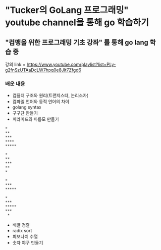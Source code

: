 # "Tucker의 GoLang 프로그래밍" youtube channel을 통해 go 학습하기

## "컴맹을 위한 프로그래밍 기초 강좌" 를 통해 go lang 학습 중 

강의 link = https://www.youtube.com/playlist?list=PLy-g2fnSzUTAaDcLW7hpq0e8Jlt7Zfgd6

### 배운 내용 
- 컴픂터 구조와 원리(트랜지스터, 논리소자)
- 컴파일 언어와 동적 언어의 차이
- golang syntax 
- 구구단 만들기 
- 피라미드와 마름모 만들기 
  
`*`  
`**`  
`***`  
`****`  
`*****`  
  
`*`  
`**`  
`***`  
`**`  
`*`  
  
  `*`  
 `***`  
`*****`  
  
  `*`  
 `***`  
`*****`  
 `***`  
 ` *`  
  
- 배열 정렬
- radix sort
- 피보나치 수열 
- 숫자 야구 만들기